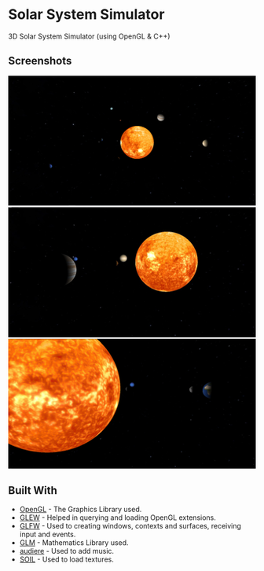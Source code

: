# Solar System Simulator
 3D Solar System Simulator (using OpenGL & C++)

## Screenshots
![Solar System Simulator](https://github.com/egor-hru/Solar_System_Simulator/blob/master/Screenshots/1.jpg)
![Solar System Simulator](https://github.com/egor-hru/Solar_System_Simulator/blob/master/Screenshots/2.jpg)
![Solar System Simulator](https://github.com/egor-hru/Solar_System_Simulator/blob/master/Screenshots/3.jpg)

 ## Built With
* [OpenGL](https://www.opengl.org/) - The Graphics Library used.
* [GLEW](http://glew.sourceforge.net/) - Helped in querying and loading OpenGL extensions.
* [GLFW](https://www.glfw.org/) - Used to creating windows, contexts and surfaces, receiving input and events.
* [GLM](https://glm.g-truc.net/0.9.9/index.html) - Mathematics Library used.
* [audiere](http://audiere.sourceforge.net/) - Used to add music.
* [SOIL](https://www.lonesock.net/soil.html) - Used to load textures.
